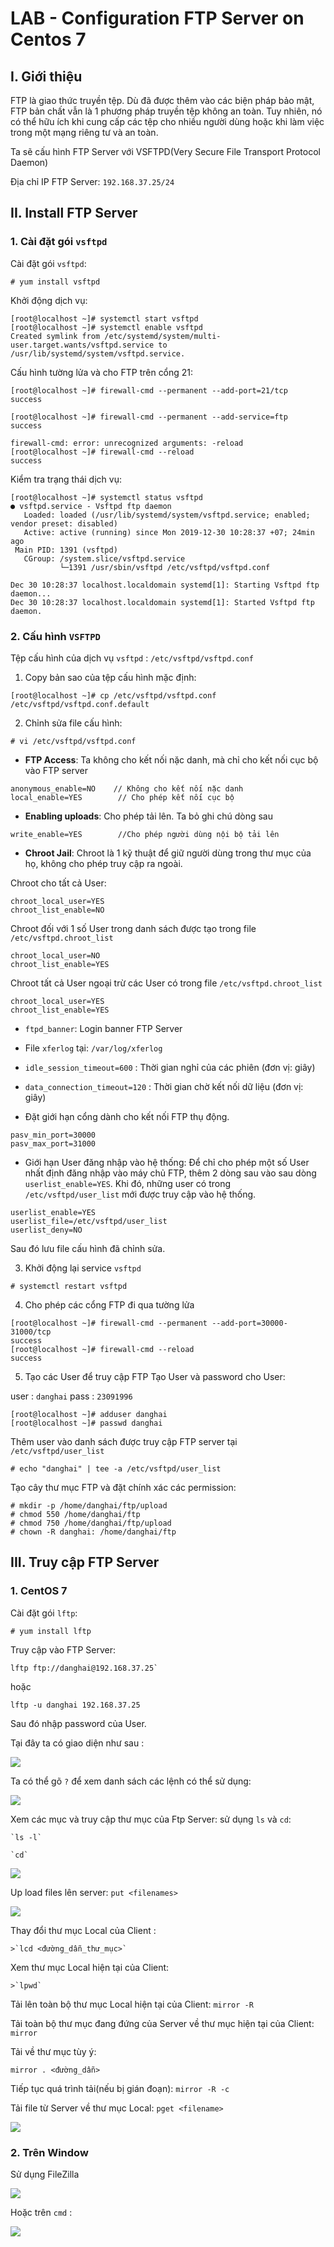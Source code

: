 # LAB - Configuration FTP Server on Centos 7

## I. Giới thiệu
FTP là giao thức truyền tệp. Dù đã được thêm vào các biện pháp bảo mật, FTP bản chất vẫn là 1 phương pháp truyền tệp không an toàn. Tuy nhiên, nó có thể hữu ích khi cung cấp các tệp cho nhiều người dùng hoặc khi làm việc trong một mạng riêng tư và an toàn.

Ta sẽ cấu hình FTP Server với VSFTPD(Very Secure File Transport Protocol Daemon)

Địa chỉ IP FTP Server: `192.168.37.25/24`

## II. Install FTP Server
### 1. Cài đặt gói `vsftpd`

Cài đặt gói `vsftpd`:
```
# yum install vsftpd
```

Khởi động dịch vụ:
```
[root@localhost ~]# systemctl start vsftpd
[root@localhost ~]# systemctl enable vsftpd
Created symlink from /etc/systemd/system/multi-user.target.wants/vsftpd.service to /usr/lib/systemd/system/vsftpd.service.
```

Cấu hình tường lửa và cho FTP trên cổng 21:
```
[root@localhost ~]# firewall-cmd --permanent --add-port=21/tcp
success

[root@localhost ~]# firewall-cmd --permanent --add-service=ftp
success

firewall-cmd: error: unrecognized arguments: -reload
[root@localhost ~]# firewall-cmd --reload
success
```

Kiểm tra trạng thái dịch vụ:
```
[root@localhost ~]# systemctl status vsftpd
● vsftpd.service - Vsftpd ftp daemon
   Loaded: loaded (/usr/lib/systemd/system/vsftpd.service; enabled; vendor preset: disabled)
   Active: active (running) since Mon 2019-12-30 10:28:37 +07; 24min ago
 Main PID: 1391 (vsftpd)
   CGroup: /system.slice/vsftpd.service
           └─1391 /usr/sbin/vsftpd /etc/vsftpd/vsftpd.conf

Dec 30 10:28:37 localhost.localdomain systemd[1]: Starting Vsftpd ftp daemon...
Dec 30 10:28:37 localhost.localdomain systemd[1]: Started Vsftpd ftp daemon.
```

### 2. Cấu hình `VSFTPD`
Tệp cấu hình của dịch vụ `vsftpd` : `/etc/vsftpd/vsftpd.conf`

1. Copy bản sao của tệp cấu hình mặc định:
```
[root@localhost ~]# cp /etc/vsftpd/vsftpd.conf /etc/vsftpd/vsftpd.conf.default
```

2. Chỉnh sửa file cấu hình:
```
# vi /etc/vsftpd/vsftpd.conf
```

- **FTP Access**: Ta không cho kết nối nặc danh, mà chỉ cho kết nối cục bộ vào FTP server
```
anonymous_enable=NO    // Không cho kết nối nặc danh 
local_enable=YES        // Cho phép kết nối cục bộ
```

- **Enabling uploads**: Cho phép tải lên. Ta bỏ ghi chú dòng sau
```
write_enable=YES        //Cho phép người dùng nội bộ tải lên
```

- **Chroot Jail**: Chroot là 1 kỹ thuật để giữ người dùng trong thư mục của họ, không cho phép truy cập ra ngoài.

Chroot cho tất cả User:
```
chroot_local_user=YES
chroot_list_enable=NO
```
Chroot đối với 1 số User trong danh sách được tạo trong file `/etc/vsftpd.chroot_list`
```
chroot_local_user=NO
chroot_list_enable=YES
```
Chroot tất cả User ngoại trừ các User có trong file `/etc/vsftpd.chroot_list`
```
chroot_local_user=YES
chroot_list_enable=YES
```

- `ftpd_banner`: Login banner FTP Server

- File `xferlog` tại: `/var/log/xferlog`

- `idle_session_timeout=600` : Thời gian nghỉ của các phiên (đơn vị: giây)
- `data_connection_timeout=120` : Thời gian chờ kết nối dữ liệu (đơn vị: giây)

- Đặt giới hạn cổng dành cho kết nối FTP thụ động.
```
pasv_min_port=30000
pasv_max_port=31000
```

- Giới hạn User đăng nhập vào hệ thống: Để chỉ cho phép một số User nhất định đăng nhập vào máy chủ FTP, thêm 2 dòng sau vào sau dòng `userlist_enable=YES`. Khi đó, những user có trong `/etc/vsftpd/user_list` mới được truy cập vào hệ thống.
```
userlist_enable=YES
userlist_file=/etc/vsftpd/user_list
userlist_deny=NO
```

Sau đó lưu file cấu hình đã chỉnh sửa.

3. Khởi động lại service `vsftpd`
```
# systemctl restart vsftpd
```

4. Cho phép các cổng FTP đi qua tường lửa
```
[root@localhost ~]# firewall-cmd --permanent --add-port=30000-31000/tcp
success
[root@localhost ~]# firewall-cmd --reload
success
```

5. Tạo các User để truy cập FTP
Tạo User và password cho User:

user : `danghai`
pass : `23091996`
```
[root@localhost ~]# adduser danghai
[root@localhost ~]# passwd danghai
```

Thêm user vào danh sách được truy cập FTP server tại `/etc/vsftpd/user_list`
```
# echo "danghai" | tee -a /etc/vsftpd/user_list
```

Tạo cây thư mục FTP và đặt chính xác các permission:
```
# mkdir -p /home/danghai/ftp/upload
# chmod 550 /home/danghai/ftp
# chmod 750 /home/danghai/ftp/upload
# chown -R danghai: /home/danghai/ftp
```

## III. Truy cập FTP Server
### 1. CentOS 7
Cài đặt gói `lftp`:
```
# yum install lftp
```

Truy cập vào FTP Server:
```
lftp ftp://danghai@192.168.37.25`
```

hoặc
```
lftp -u danghai 192.168.37.25
```

Sau đó nhập password của User.

Tại đây ta có giao diện như sau :

<img src = "..\images\Screenshot_1.png">

Ta có thể gõ `?` để xem danh sách các lệnh có thể sử dụng:

<img src = "..\images\Screenshot_3.png">

Xem các mục và truy cập thư mục của Ftp Server: sử dụng `ls` và `cd`:
```
`ls -l`

`cd`
```

<img src = "..\images\Screenshot_4.png">

Up load files lên server: `put <filenames>`

<img src = "..\images\Screenshot_5.png">

Thay đổi thư mục Local của Client :
```
>`lcd <đường_dẫn_thư_mục>`
```

Xem thư mục Local hiện tại của Client:
```
>`lpwd`
```

Tải lên toàn bộ thư mục Local hiện tại của Client: `mirror -R`

Tải toàn bộ thư mục đang đứng của Server về thư mục hiện tại của Client: `mirror`

Tải về thư mục tùy ý:
```
mirror . <đường_dẫn>
```

Tiếp tục quá trình tải(nếu bị gián đoạn): `mirror -R -c`

Tải file từ Server về thư mục Local: `pget <filename>`

<img src = "..\images\Screenshot_6.png">

### 2. Trên Window
Sử dụng FileZilla

<img src ="..\images\Screenshot_7.png">

Hoặc trên `cmd` :

<img src = "..\images\Screenshot_8.png">